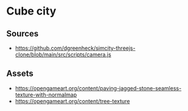 # Cube city

## Sources
- https://github.com/dgreenheck/simcity-threejs-clone/blob/main/src/scripts/camera.js

## Assets
- https://opengameart.org/content/paving-jagged-stone-seamless-texture-with-normalmap
- https://opengameart.org/content/tree-texture
